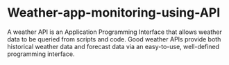 # Weather-app-monitoring-using-API
A weather API is an Application Programming Interface that allows weather data to be queried from scripts and code. Good weather APIs provide both historical weather data and forecast data via an easy-to-use, well-defined programming interface.
